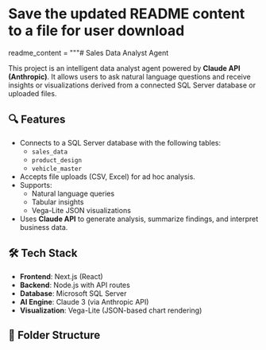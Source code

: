 # Save the updated README content to a file for user download
readme_content = """# Sales Data Analyst Agent

This project is an intelligent data analyst agent powered by **Claude API (Anthropic)**. It allows users to ask natural language questions and receive insights or visualizations derived from a connected SQL Server database or uploaded files.

## 🔍 Features

- Connects to a SQL Server database with the following tables:
  - `sales_data`
  - `product_design`
  - `vehicle_master`
- Accepts file uploads (CSV, Excel) for ad hoc analysis.
- Supports:
  - Natural language queries
  - Tabular insights
  - Vega-Lite JSON visualizations
- Uses **Claude API** to generate analysis, summarize findings, and interpret business data.

## 🛠 Tech Stack

- **Frontend**: Next.js (React)
- **Backend**: Node.js with API routes
- **Database**: Microsoft SQL Server
- **AI Engine**: Claude 3 (via Anthropic API)
- **Visualization**: Vega-Lite (JSON-based chart rendering)

## 📂 Folder Structure


